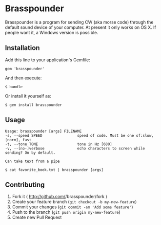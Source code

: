 # Brasspounder

Brasspounder is a program for sending CW (aka morse code) through the default sound device of your computer. At present it only works on OS X. If people want it, a Windows version is possible.

## Installation

Add this line to your application's Gemfile:

    gem 'brasspounder'

And then execute:

    $ bundle

Or install it yourself as:

    $ gem install brasspounder

## Usage

    Usage: brasspounder [args] FILENAME
    -s, --speed SPEED                speed of code. Must be one of:slow, [norm], fast
    -t, --tone TONE                  tone in Hz [600]
    -v, --[no-]verbose               echo characters to screen while sending? On by default.

    Can take text from a pipe
    
    $ cat favorite_book.txt | brasspounder [args]

## Contributing

1. Fork it ( http://github.com/<my-github-username>/brasspounder/fork )
2. Create your feature branch (`git checkout -b my-new-feature`)
3. Commit your changes (`git commit -am 'Add some feature'`)
4. Push to the branch (`git push origin my-new-feature`)
5. Create new Pull Request
